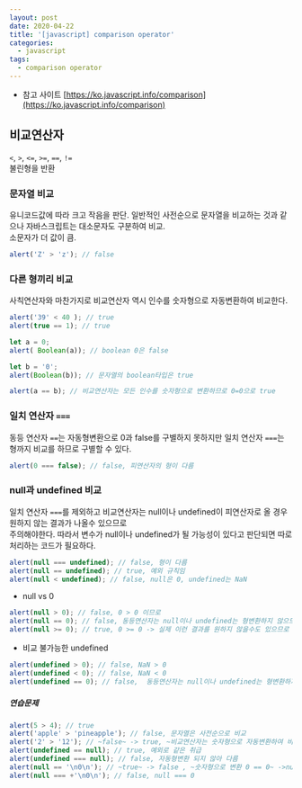 ```yaml
---
layout: post
date: 2020-04-22
title: '[javascript] comparison operator'
categories:
  - javascript
tags:
  - comparison operator
---
```


* 참고 사이트 [https://ko.javascript.info/comparison](https://ko.javascript.info/comparison)

## 비교연산자

`<`, `>`, `<=`, `>=`, `==`, `!=`  
불린형을 반환  

### 문자열 비교

유니코드값에 따라 크고 작음을 판단. 일반적인 사전순으로 문자열을 비교하는 것과 같으나 자바스크립트는 대소문자도 구분하여 비교.  
소문자가 더 값이 큼.

```javascript
alert('Z' > 'z'); // false
```

### 다른 형끼리 비교

사칙연산자와 마찬가지로 비교연산자 역시 인수를 숫자형으로 자동변환하여 비교한다.

```javascript
alert('39' < 40 ); // true
alert(true == 1); // true

let a = 0;
alert( Boolean(a)); // boolean 0은 false

let b = '0';
alert(Boolean(b)); // 문자열의 boolean타입은 true

alert(a == b); // 비교연산자는 모든 인수를 숫자형으로 변환하므로 0=0으로 true

```

### 일치 연산자 `===`

동등 연산자 `==`는 자동형변환으로 0과 false를 구별하지 못하지만 일치 연산자 `===`는 형까지 비교를 하므로 구별할 수 있다.

```javascript
alert(0 === false); // false, 피연산자의 형이 다름
```


### null과 undefined 비교

일치 연산자 `===`를 제외하고 비교연산자는 null이나 undefined이 피연산자로 올 경우 원하지 않는 결과가 나올수 있으므로  
주의해야한다. 따라서 변수가 null이나 undefined가 될 가능성이 있다고 판단되면 따로 처리하는 코드가 필요하다.

```javascript
alert(null === undefined); // false, 형이 다름
alert(null == undefined); // true, 예외 규칙임
alert(null < undefined); // false, null은 0, undefined는 NaN
```

* null vs 0

```javascript
alert(null > 0); // false, 0 > 0 이므로
alert(null == 0); // false, 동등연산자는 null이나 undefined는 형변환하지 않으므로 비교 불가
alert(null >= 0); // true, 0 >= 0 -> 실제 이런 결과를 원하지 않을수도 있으므로 주의해야함.
```

* 비교 불가능한 undefined

```javascript
alert(undefined > 0); // false, NaN > 0
alert(undefined < 0); // false, NaN < 0
alert(undefined == 0); // false,  동등연산자는 null이나 undefined는 형변환하지 않으므로 비교 불가

```


##### 연습문제

```javascript
alert(5 > 4); // true
alert('apple' > 'pineapple'); // false, 문자열은 사전순으로 비교
alert('2' > '12'); // ~false~ -> true, ~비교연산자는 숫자형으로 자동변환하여 비교~ -> 문자열끼리 비교임
alert(undefined == null); // true, 예외로 같은 취급
alert(undefined === null); // false, 자동형변환 되지 않아 다름
alert(null == '\n0\n'); // ~true~ -> false , ~숫자형으로 변환 0 == 0~ ->null과 같은 건 undefined만
alert(null === +'\n0\n'); // false, null === 0

```
